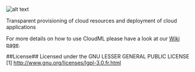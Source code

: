 ![alt text](https://raw.github.com/SINTEF-9012/cloudml/master/docs/images/CloudML_logo.png "CloudML")

Transparent provisioning of cloud resources and deployment of cloud applications

For more details on how to use CloudML please have a look at our [Wiki page](https://github.com/SINTEF-9012/cloudml/wiki).

##License##
Licensed under the GNU LESSER GENERAL PUBLIC LICENSE
[1] http://www.gnu.org/licenses/lgpl-3.0.fr.html
